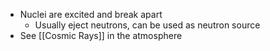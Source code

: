  - Nuclei are excited and break apart
	 - Usually eject neutrons, can be used as neutron source
 - See [[Cosmic Rays]] in the atmosphere